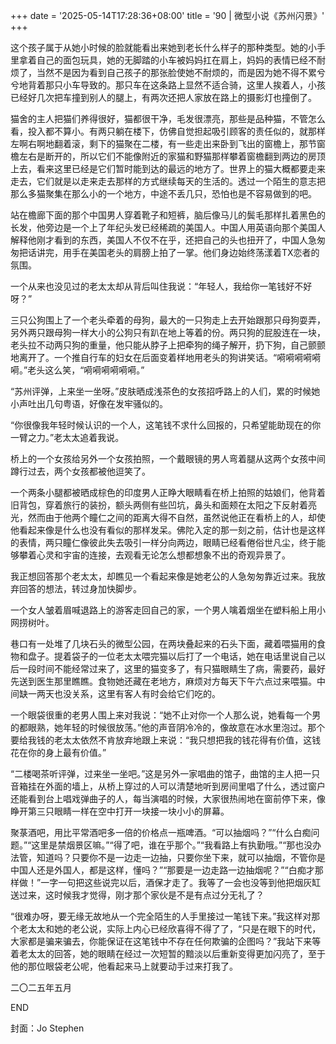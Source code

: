 +++
date = '2025-05-14T17:28:36+08:00'
title = '90 | 微型小说《苏州闪景》'
+++

这个孩子属于从她小时候的脸就能看出来她到老长什么样子的那种类型。她的小手里拿着自己的面包玩具，她的无脚踏的小车被妈妈扛在肩上，妈妈的表情已经不耐烦了，当然不是因为看到自己孩子的那张脸使她不耐烦的，而是因为她不得不累兮兮地背着那只小车导致的。那只车在这条路上显然不适合骑，这里人挨着人，小孩已经好几次把车撞到别人的腿上，有两次还把人家放在路上的摄影灯也撞倒了。

猫舍的主人把猫们养得很好，猫都很干净，毛发很漂亮，那些是品种猫，不管怎么看，投入都不算小。有两只躺在楼下，仿佛自觉担起吸引顾客的责任似的，就那样左啊右啊地翻着滚，剩下的猫聚在二楼，有一些走出来卧到飞出的窗檐上，那节窗檐左右是断开的，所以它们不能像附近的家猫和野猫那样攀着窗檐翻到两边的房顶上去，看来这里已经是它们暂时能到达的最远的地方了。世界上的猫大概都要走来走去，它们就是以走来走去那样的方式继续每天的生活的。透过一个陌生的意志把那么多猫聚集在那么小的一个地方，中途不丢几只，恐怕也是不容易做到的吧。

站在檐廊下面的那个中国男人穿着靴子和短裤，脑后像马儿的鬓毛那样扎着黑色的长发，他旁边是一个上了年纪头发已经稀疏的美国人。中国人用英语向那个美国人解释他刚才看到的东西，美国人不仅不在乎，还把自己的头也扭开了，中国人急匆匆把话讲完，用手在美国老头的肩膀上拍了一掌。他们身边始终荡漾着TX恋者的氛围。

一个从来也没见过的老太太却从背后叫住我说：“年轻人，我给你一笔钱好不好呀？”

三只公狗围上了一个老头牵着的母狗，最大的一只狗走上去开始跟那只母狗耍弄，另外两只跟母狗一样大小的公狗只有趴在地上等着的份。两只狗的屁股连在一块，老头拉不动两只狗的重量，他只能从脖子上把牵狗的绳子解开，扔下狗，自己颤颤地离开了。一个推自行车的妇女在后面变着样地用老头的狗讲笑话。“嗬嗬嗬嗬嗬嗬。”老头这么笑，“嗬嗬嗬嗬嗬嗬。”

“苏州评弹，上来坐一坐呀。”皮肤晒成浅茶色的女孩招呼路上的人们，累的时候她小声吐出几句粤语，好像在发牢骚似的。

“你很像我年轻时候认识的一个人，这笔钱不求什么回报的，只希望能助现在的你一臂之力。”老太太追着我说。

桥上的一个女孩给另外一个女孩拍照，一个戴眼镜的男人弯着腿从这两个女孩中间蹲行过去，两个女孩都被他逗笑了。

一个两条小腿都被晒成棕色的印度男人正睁大眼睛看在桥上拍照的姑娘们，他背着旧背包，穿着旅行的装扮，额头两侧有些凹坑，鼻头和面颊在太阳之下反射着亮光，然而由于他两个瞳仁之间的距离大得不自然，虽然说他正在看桥上的人，却使他看起来像是什么也没有看似的那样发呆。佛陀入定的那一刻之前，估计也是这样的表情，两只瞳仁像彼此失去吸引一样分向两边，眼睛已经看倦俗世凡尘，终于能够攀着心灵和宇宙的连接，去观看无论怎么想都想象不出的奇观异景了。

我正想回答那个老太太，却瞧见一个看起来像是她老公的人急匆匆靠近过来。我放弃回答的想法，转过身加快脚步。

一个女人皱着眉喊退路上的游客走回自己的家，一个男人噙着烟坐在塑料船上用小网捞树叶。

巷口有一处堆了几块石头的微型公园，在两块叠起来的石头下面，藏着喂猫用的食物和盘子。提着袋子的一位老太太喂完猫以后打了一个电话，她在电话里说自己以后一段时间不能经常过来了，这里的猫变多了，有只猫眼睛生了病，需要药，最好先送到医生那里瞧瞧。食物她还藏在老地方，麻烦对方每天下午六点过来喂猫。中间缺一两天也没关系，这里有客人有时会给它们吃的。

一个眼袋很重的老男人围上来对我说：“她不止对你一个人那么说，她看每一个男的都眼熟，她年轻的时候很放荡。”他的声音阴冷冷的，像故意在冰水里泡过。那个要给我钱的老太太依然不肯放弃地跟上来说：“我只想把我的钱花得有价值，这钱花在你的身上最有价值。”

“二楼喝茶听评弹，过来坐一坐吧。”这是另外一家唱曲的馆子，曲馆的主人把一只音箱挂在外面的墙上，从桥上穿过的人可以清楚地听到房间里唱了什么，透过窗户还能看到台上唱戏弹曲子的人，每当演唱的时候，大家很热闹地在窗前停下来，像睁开第三只眼睛一样在空中打开一块接一块小小的屏幕。

聚菉酒吧，用比平常酒吧多一倍的价格点一瓶啤酒。“可以抽烟吗？”“什么白痴问题。”“这里是禁烟景区嘛。”“得了吧，谁在乎那个。”“我看路上有执勤哦。”“那也没办法管，知道吗？只要你不是一边走一边抽，只要你坐下来，就可以抽烟，不管你是中国人还是外国人，都是这样，懂吗？”“那要是一边走路一边抽烟呢？”“白痴才那样做！”一字一句把这些说完以后，酒保才走了。我等了一会也没等到他把烟灰缸送过来，这时候我才觉得，刚才那个家伙是不是有点过分无礼了？

“很难办呀，要无缘无故地从一个完全陌生的人手里接过一笔钱下来。”我这样对那个老太太和她的老公说，实际上内心已经欣喜得不得了了，“只是在眼下的时代，大家都是骗来骗去，你能保证在这笔钱中不存在任何欺骗的企图吗？”我站下来等着老太太的回答，她的眼睛在经过一次短暂的黯淡以后重新变得更加闪亮了，至于他的那位眼袋老公呢，他看起来马上就要动手过来打我了。

二〇二五年五月

END

封面：Jo Stephen



